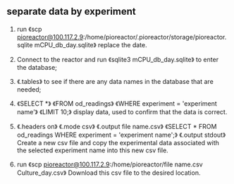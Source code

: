 ## **separate data by experiment**
1. run 《scp pioreactor@100.117.2.9:/home/pioreactor/.pioreactor/storage/pioreactor.sqlite mCPU_db_day.sqlite》 replace the date.

2. Connect to the reactor and run 《sqlite3 mCPU_db_day.sqlite》 to enter the database;
  
3. 《.tables》 to see if there are any data names in the database that are needed; 

4. 《SELECT *》
   《FROM od_readings》
   《WHERE experiment = 'experiment name'》
   《LIMIT 10;》 display data, used to confirm that the data is correct.

5. 《.headers on》
   《.mode csv》
   《.output file name.csv》
   《SELECT * FROM od_readings WHERE experiment = 'experiment name';》
   《.output stdout》 Create a new csv file and copy the experimental data associated with the selected experiment name into this new csv file.

6. run 《scp pioreactor@100.117.2.9:/home/pioreactor/file name.csv Culture_day.csv》 Download this csv file to the desired location.
